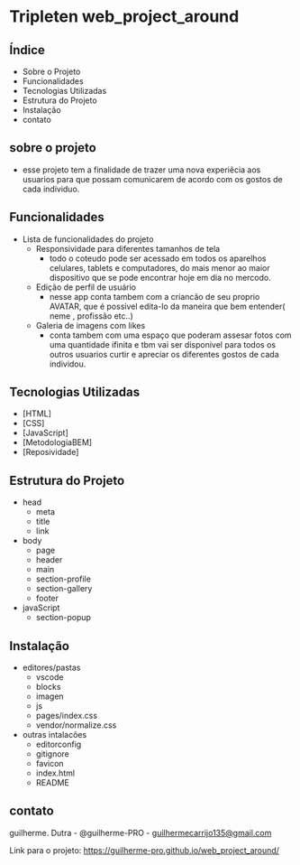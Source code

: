 # Tripleten web_project_around

## Índice

- Sobre o Projeto
- Funcionalidades
- Tecnologias Utilizadas
- Estrutura do Projeto
- Instalação
- contato

## sobre o projeto

* esse projeto tem a finalidade de trazer uma nova experiêcia aos usuarios para que possam comunicarem de acordo com os gostos de cada individuo.

## Funcionalidades

- Lista de funcionalidades do projeto
  * Responsividade para diferentes tamanhos de tela
    - todo o coteudo pode ser acessado em todos os aparelhos celulares, tablets e computadores, do mais menor  ao maior dispositivo que se pode encontrar hoje em dia no mercodo.  
  * Edição de perfil de usuário
    - nesse app conta tambem com a criancão de seu proprio AVATAR, que é possivel edita-lo da maneira que bem entender( neme , profissão etc..)
  * Galeria de imagens com likes
    - conta tambem com uma espaço que poderam assesar fotos com uma quantidade ifinita e tbm vai ser disponivel para todos os outros usuarios curtir e apreciar os diferentes gostos de cada individou.

## Tecnologias Utilizadas

- [HTML]
- [CSS]
- [JavaScript]
- [MetodologiaBEM] 
- [Reposividade] 

##  Estrutura do Projeto

* head
    - meta
    - title
    - link
* body
    - page
    - header
    - main
    - section-profile
    - section-gallery
    - footer
* javaScript 
    - section-popup
    
## Instalação

* editores/pastas
    - vscode
    - blocks
    - imagen
    - js
    - pages/index.css 
    - vendor/normalize.css
* outras intalacões
    - editorconfig
    - gitignore
    - favicon
    - index.html 
    - README

## contato

guilherme. Dutra - @guilherme-PRO - guilhermecarrijo135@gmail.com

Link para o projeto: https://guilherme-pro.github.io/web_project_around/
